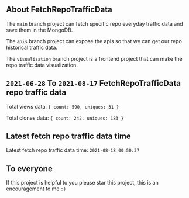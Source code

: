 ## About FetchRepoTrafficData

The `main` branch project can fetch specific repo everyday traffic data and save them in the MongoDB.

The `apis` branch project can expose the apis so that we can get our repo historical traffic data.

The `visualization` branch project is a frontend project that can make the repo traffic data visualization.

## `2021-06-28` To `2021-08-17` FetchRepoTrafficData repo traffic data

Total views data: `{ count: 590, uniques: 31 }`

Total clones data: `{ count: 242, uniques: 183 }`

## Latest fetch repo traffic data time

Latest fetch repo traffic data time: `2021-08-18 00:50:37`

## To everyone

If this project is helpful to you please star this project, this is an encouragement to me `:)`



